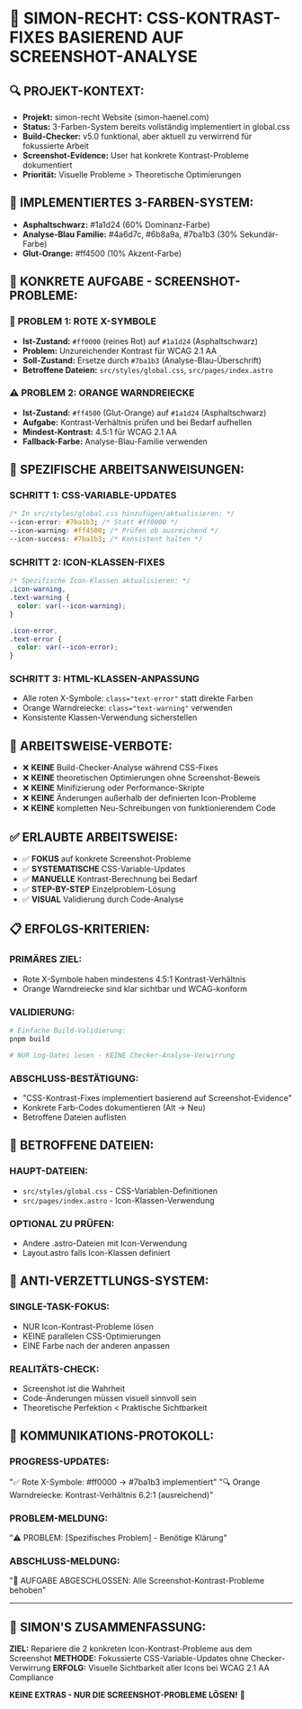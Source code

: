 # 🎯 SIMON-RECHT: CSS-KONTRAST-FIXES BASIEREND AUF SCREENSHOT-ANALYSE

## 🔍 PROJEKT-KONTEXT:

- **Projekt:** simon-recht Website (simon-haenel.com)
- **Status:** 3-Farben-System bereits vollständig implementiert in global.css
- **Build-Checker:** v5.0 funktional, aber aktuell zu verwirrend für fokussierte Arbeit
- **Screenshot-Evidence:** User hat konkrete Kontrast-Probleme dokumentiert
- **Priorität:** Visuelle Probleme > Theoretische Optimierungen

## 🎨 IMPLEMENTIERTES 3-FARBEN-SYSTEM:

- **Asphaltschwarz:** #1a1d24 (60% Dominanz-Farbe)
- **Analyse-Blau Familie:** #4a6d7c, #6b8a9a, #7ba1b3 (30% Sekundär-Farbe)
- **Glut-Orange:** #ff4500 (10% Akzent-Farbe)

## 📸 KONKRETE AUFGABE - SCREENSHOT-PROBLEME:

### 🚨 **PROBLEM 1: ROTE X-SYMBOLE**

- **Ist-Zustand:** `#ff0000` (reines Rot) auf `#1a1d24` (Asphaltschwarz)
- **Problem:** Unzureichender Kontrast für WCAG 2.1 AA
- **Soll-Zustand:** Ersetze durch `#7ba1b3` (Analyse-Blau-Überschrift)
- **Betroffene Dateien:** `src/styles/global.css`, `src/pages/index.astro`

### ⚠️ **PROBLEM 2: ORANGE WARNDREIECKE**

- **Ist-Zustand:** `#ff4500` (Glut-Orange) auf `#1a1d24` (Asphaltschwarz)
- **Aufgabe:** Kontrast-Verhältnis prüfen und bei Bedarf aufhellen
- **Mindest-Kontrast:** 4.5:1 für WCAG 2.1 AA
- **Fallback-Farbe:** Analyse-Blau-Familie verwenden

## 🎯 SPEZIFISCHE ARBEITSANWEISUNGEN:

### **SCHRITT 1: CSS-VARIABLE-UPDATES**

```css
/* In src/styles/global.css hinzufügen/aktualisieren: */
--icon-error: #7ba1b3; /* Statt #ff0000 */
--icon-warning: #ff4500; /* Prüfen ob ausreichend */
--icon-success: #7ba1b3; /* Konsistent halten */
```

### **SCHRITT 2: ICON-KLASSEN-FIXES**

```css
/* Spezifische Icon-Klassen aktualisieren: */
.icon-warning,
.text-warning {
  color: var(--icon-warning);
}

.icon-error,
.text-error {
  color: var(--icon-error);
}
```

### **SCHRITT 3: HTML-KLASSEN-ANPASSUNG**

- Alle roten X-Symbole: `class="text-error"` statt direkte Farben
- Orange Warndreiecke: `class="text-warning"` verwenden
- Konsistente Klassen-Verwendung sicherstellen

## 🚫 ARBEITSWEISE-VERBOTE:

- ❌ **KEINE** Build-Checker-Analyse während CSS-Fixes
- ❌ **KEINE** theoretischen Optimierungen ohne Screenshot-Beweis
- ❌ **KEINE** Minifizierung oder Performance-Skripte
- ❌ **KEINE** Änderungen außerhalb der definierten Icon-Probleme
- ❌ **KEINE** kompletten Neu-Schreibungen von funktionierendem Code

## ✅ ERLAUBTE ARBEITSWEISE:

- ✅ **FOKUS** auf konkrete Screenshot-Probleme
- ✅ **SYSTEMATISCHE** CSS-Variable-Updates
- ✅ **MANUELLE** Kontrast-Berechnung bei Bedarf
- ✅ **STEP-BY-STEP** Einzelproblem-Lösung
- ✅ **VISUAL** Validierung durch Code-Analyse

## 📋 ERFOLGS-KRITERIEN:

### **PRIMÄRES ZIEL:**

- Rote X-Symbole haben mindestens 4.5:1 Kontrast-Verhältnis
- Orange Warndreiecke sind klar sichtbar und WCAG-konform

### **VALIDIERUNG:**

```powershell
# Einfache Build-Validierung:
pnpm build

# NUR Log-Datei lesen - KEINE Checker-Analyse-Verwirrung
```

### **ABSCHLUSS-BESTÄTIGUNG:**

- "CSS-Kontrast-Fixes implementiert basierend auf Screenshot-Evidence"
- Konkrete Farb-Codes dokumentieren (Alt → Neu)
- Betroffene Dateien auflisten

## 📁 BETROFFENE DATEIEN:

### **HAUPT-DATEIEN:**

- `src/styles/global.css` - CSS-Variablen-Definitionen
- `src/pages/index.astro` - Icon-Klassen-Verwendung

### **OPTIONAL ZU PRÜFEN:**

- Andere .astro-Dateien mit Icon-Verwendung
- Layout.astro falls Icon-Klassen definiert

## 🎯 ANTI-VERZETTLUNGS-SYSTEM:

### **SINGLE-TASK-FOKUS:**

- NUR Icon-Kontrast-Probleme lösen
- KEINE parallelen CSS-Optimierungen
- EINE Farbe nach der anderen anpassen

### **REALITÄTS-CHECK:**

- Screenshot ist die Wahrheit
- Code-Änderungen müssen visuell sinnvoll sein
- Theoretische Perfektion < Praktische Sichtbarkeit

## 💬 KOMMUNIKATIONS-PROTOKOLL:

### **PROGRESS-UPDATES:**

"✅ Rote X-Symbole: #ff0000 → #7ba1b3 implementiert"
"🔍 Orange Warndreiecke: Kontrast-Verhältnis 6.2:1 (ausreichend)"

### **PROBLEM-MELDUNG:**

"⚠️ PROBLEM: [Spezifisches Problem] - Benötige Klärung"

### **ABSCHLUSS-MELDUNG:**

"🎯 AUFGABE ABGESCHLOSSEN: Alle Screenshot-Kontrast-Probleme behoben"

---

## 🎯 SIMON'S ZUSAMMENFASSUNG:

**ZIEL:** Repariere die 2 konkreten Icon-Kontrast-Probleme aus dem Screenshot
**METHODE:** Fokussierte CSS-Variable-Updates ohne Checker-Verwirrung
**ERFOLG:** Visuelle Sichtbarkeit aller Icons bei WCAG 2.1 AA Compliance

**KEINE EXTRAS - NUR DIE SCREENSHOT-PROBLEME LÖSEN!** 🎯
